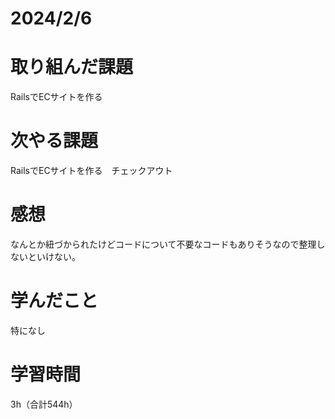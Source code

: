 # 2024/2/6
# 取り組んだ課題
RailsでECサイトを作る

# 次やる課題
RailsでECサイトを作る　チェックアウト

# 感想
なんとか紐づかられたけどコードについて不要なコードもありそうなので整理しないといけない。

# 学んだこと
特になし

# 学習時間
3h（合計544h）
